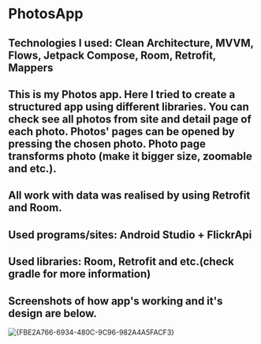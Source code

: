 # PhotosApp
Technologies I used: Clean Architecture, MVVM, Flows, Jetpack Compose, Room, Retrofit, Mappers
--------------------------------------------------------------------------------------
This is my Photos app. Here I tried to create a structured app using different libraries. You can check see all photos from site and detail page of each photo. Photos' pages can be opened by pressing the chosen photo. Photo page transforms photo (make it bigger size, zoomable and etc.).
--------------------------------------------------------------------------------------
All work with data was realised by using Retrofit and Room.
--------------------------------------------------------------------------------------
Used programs/sites: Android Studio + FlickrApi
--------------------------------------------------------------------------------------
Used libraries: Room, Retrofit and etc.(check gradle for more information)
--------------------------------------------------------------------------------------
Screenshots of how app's working and it's design are below.  
--------------------------------------------------------------------------------------
![{FBE2A766-6934-480C-9C96-982A4A5FACF3}](https://github.com/user-attachments/assets/8920883b-c090-4afa-9797-6a8ee3acc78c)
